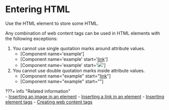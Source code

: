 # Entering HTML

Use the HTML element to store some HTML.

Any combination of web content tags can be used in HTML elements with the following exceptions:

1.  You cannot use single quotation marks around attribute values.
    -   [Component name='example']
    -   [Component name='example' start='<a href="' end=' ">link</a>']
    -   [Component name='example' start='<img src="' end=' "/>']
2.  You cannot use double quotation marks inside attribute values.
    -   [Component name="example" start="<a href="" end="">link</a>"]
    -   [Component name="example" start="<img src="" end=""/>"]

???+ info "Related information"  
    - [Inserting an image in an element](..//element_designs/wcm_dev_elements_insert_image.md)
    - [Inserting a link in an element](../element_designs/wcm_dev_elements_insert_link.md)
    - [Inserting element tags](../element_designs/wcm_dev_elements_insert_tags.md)
    - [Creating web content tags](../../../content_management_artifacts/wcm_artifacts/tags/creating_web_content_tags/index.md)


